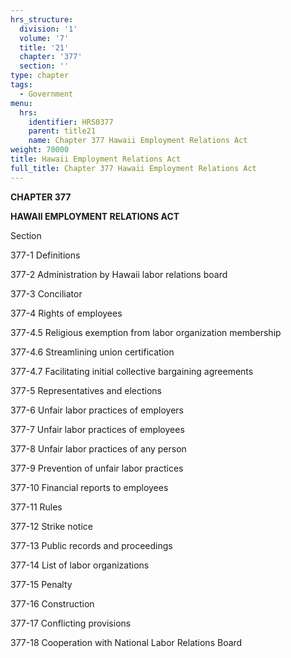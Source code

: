 ```yaml
---
hrs_structure:
  division: '1'
  volume: '7'
  title: '21'
  chapter: '377'
  section: ''
type: chapter
tags:
  - Government
menu:
  hrs:
    identifier: HRS0377
    parent: title21
    name: Chapter 377 Hawaii Employment Relations Act
weight: 70000
title: Hawaii Employment Relations Act
full_title: Chapter 377 Hawaii Employment Relations Act
---
```

**CHAPTER 377**

**HAWAII EMPLOYMENT RELATIONS ACT**

Section

377-1 Definitions

377-2 Administration by Hawaii labor relations board

377-3 Conciliator

377-4 Rights of employees

377-4.5 Religious exemption from labor organization membership

377-4.6 Streamlining union certification

377-4.7 Facilitating initial collective bargaining agreements

377-5 Representatives and elections

377-6 Unfair labor practices of employers

377-7 Unfair labor practices of employees

377-8 Unfair labor practices of any person

377-9 Prevention of unfair labor practices

377-10 Financial reports to employees

377-11 Rules

377-12 Strike notice

377-13 Public records and proceedings

377-14 List of labor organizations

377-15 Penalty

377-16 Construction

377-17 Conflicting provisions

377-18 Cooperation with National Labor Relations Board